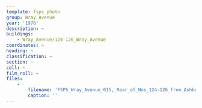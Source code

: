 ```yaml
---
template: fsps_photo
group: Wray_Avenue
year: '1978'
description: ~
buildings:
    - Wray_Avenue/124-126_Wray_Avenue
coordinates: ~
heading: ~
classification: ~
section: ~
cell: ~
film_roll: ~
files:
    -
        filename: 'FSPS_Wray_Avenue_015,_Rear_of_Nos_124-126_from_Ashburton,_10-2-A,_1978.png'
        caption: ''
---
```

